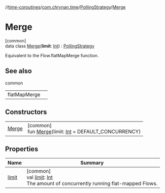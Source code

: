 //[time-coroutines](../../../../index.md)/[com.chrynan.time](../../index.md)/[PollingStrategy](../index.md)/[Merge](index.md)

# Merge

[common]\
data class [Merge](index.md)(**limit**: [Int](https://kotlinlang.org/api/latest/jvm/stdlib/kotlin/-int/index.html)) : [PollingStrategy](../index.md)

Equivalent to the Flow.flatMapMerge function.

## See also

common

| | |
|---|---|
| flatMapMerge |  |

## Constructors

| | |
|---|---|
| [Merge](-merge.md) | [common]<br>fun [Merge](-merge.md)(limit: [Int](https://kotlinlang.org/api/latest/jvm/stdlib/kotlin/-int/index.html) = DEFAULT_CONCURRENCY) |

## Properties

| Name | Summary |
|---|---|
| [limit](limit.md) | [common]<br>val [limit](limit.md): [Int](https://kotlinlang.org/api/latest/jvm/stdlib/kotlin/-int/index.html)<br>The amount of concurrently running flat-mapped Flows. |

